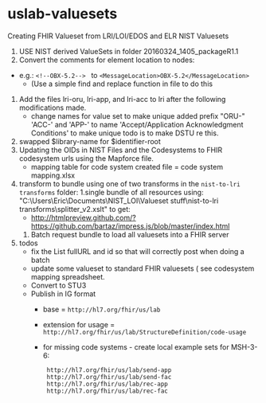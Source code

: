 # uslab-valuesets

Creating FHIR Valueset from LRI/LOI/EDOS and ELR NIST Valuesets

1. USE NIST derived ValueSets in folder 20160324_1405_packageR1.1
1. Convert the comments for element location to nodes:
  - e.g.:	`<!--OBX-5.2--> ` to `<MessageLocation>OBX-5.2</MessageLocation>`
	- (Use a simple find and replace function in file to do this
1. Add the files lri-oru, lri-app, and lri-acc to lri after the following modifications made.
   - change names for value set to make unique  added prefix "ORU-"  'ACC-' and 'APP-' to name 'Accept/Application Acknowledgment Conditions'  to make unique  todo is to make DSTU re this.
1. swapped $library-name for $identifier-root
1. Updating the OIDs in NIST Files and the Codesystems to FHIR codesystem urls using the Mapforce file.
   - mapping table for code system created file = code system mapping.xlsx
1. transform to bundle using one of two transforms in the `nist-to-lri transforms` folder:
   1.single bundle of all resources using: "C:\Users\Eric\Documents\NIST_LOI\Valueset stuff\nist-to-lri transforms\splitter_v2.xslt" to get:
     - http://htmlpreview.github.com/?https://github.com/bartaz/impress.js/blob/master/index.html
   1. Batch request bundle to load all valuesets into a FHIR server
1. todos
   - fix the List fullURL and id so that will correctly post when doing a batch
   - update some valueset to standard FHIR valuesets ( see codesystem mapping spreadsheet.
   - Convert to STU3
   - Publish in IG format
      - base = `http://hl7.org/fhir/us/lab`
      - extension for usage = `http://hl7.org/fhir/us/lab/StructureDefinition/code-usage`
      -  for missing code systems -  create local example sets for MSH-3-6:

              http://hl7.org/fhir/us/lab/send-app
              http://hl7.org/fhir/us/lab/send-fac
              http://hl7.org/fhir/us/lab/rec-app
              http://hl7.org/fhir/us/lab/rec-fac
   











